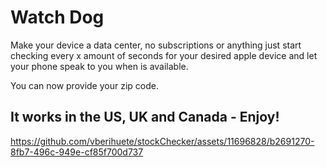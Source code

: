 # Watch Dog 
Make your device a data center, no subscriptions or anything just start checking every x amount of seconds for your desired apple device and let your phone speak to you when is available.

You can now provide your zip code.

## It works in the US, UK and Canada - Enjoy!

https://github.com/vberihuete/stockChecker/assets/11696828/b2691270-8fb7-496c-949e-cf85f700d737

